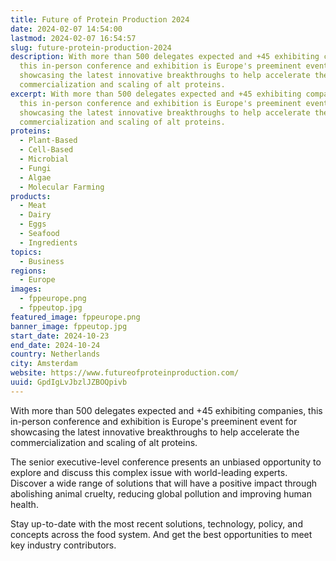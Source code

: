 ```yaml
---
title: Future of Protein Production 2024
date: 2024-02-07 14:54:00
lastmod: 2024-02-07 16:54:57
slug: future-protein-production-2024
description: With more than 500 delegates expected and +45 exhibiting companies,
  this in-person conference and exhibition is Europe's preeminent event for
  showcasing the latest innovative breakthroughs to help accelerate the
  commercialization and scaling of alt proteins.
excerpt: With more than 500 delegates expected and +45 exhibiting companies,
  this in-person conference and exhibition is Europe's preeminent event for
  showcasing the latest innovative breakthroughs to help accelerate the
  commercialization and scaling of alt proteins.
proteins:
  - Plant-Based
  - Cell-Based
  - Microbial
  - Fungi
  - Algae
  - Molecular Farming
products:
  - Meat
  - Dairy
  - Eggs
  - Seafood
  - Ingredients
topics:
  - Business
regions:
  - Europe
images:
  - fppeurope.png
  - fppeutop.jpg
featured_image: fppeurope.png
banner_image: fppeutop.jpg
start_date: 2024-10-23
end_date: 2024-10-24
country: Netherlands
city: Amsterdam
website: https://www.futureofproteinproduction.com/
uuid: GpdIgLvJbzlJZBOQpivb
---
```

With more than 500 delegates expected and +45 exhibiting companies, this in-person conference and exhibition is Europe's preeminent event for showcasing the latest innovative breakthroughs to help accelerate the commercialization and scaling of alt proteins.

The senior executive-level conference presents an unbiased opportunity to explore and discuss this complex issue with world-leading experts. Discover a wide range of solutions that will have a positive impact through abolishing animal cruelty, reducing global pollution and improving human health.

Stay up-to-date with the most recent solutions, technology, policy, and concepts across the food system. And get the best opportunities to meet key industry contributors.
